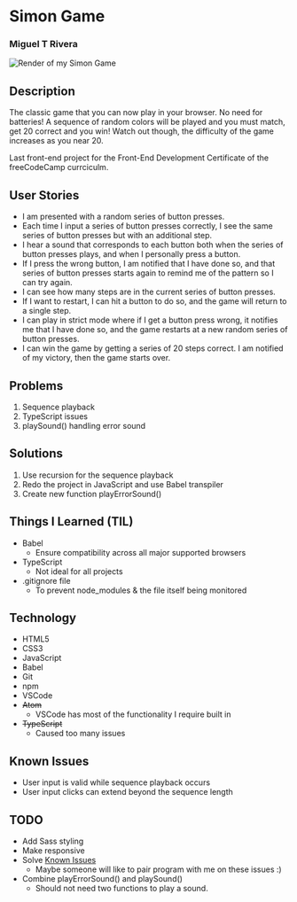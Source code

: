 # Simon Game
### Miguel T Rivera

![Render of my Simon Game](https://i.imgur.com/OmGOElV.png)

## Description
The classic game that you can now play in your browser. No need for batteries! A sequence of random colors will be played and you must match, get 20 correct and you win! Watch out though, the difficulty of the game increases as you near 20. 

Last front-end project for the Front-End Development Certificate of the freeCodeCamp currciculm.

## User Stories

* I am presented with a random series of button presses.
* Each time I input a series of button presses correctly, I see the same series of button presses but with an additional step.
* I hear a sound that corresponds to each button both when the series of button presses plays, and when I personally press a button.
* If I press the wrong button, I am notified that I have done so, and that series of button presses starts again to remind me of the pattern so I can try again.
* I can see how many steps are in the current series of button presses.
* If I want to restart, I can hit a button to do so, and the game will return to a single step.
* I can play in strict mode where if I get a button press wrong, it notifies me that I have done so, and the game restarts at a new random series of button presses.
* I can win the game by getting a series of 20 steps correct. I am notified of my victory, then the game starts over.

## Problems

1. Sequence playback
2. TypeScript issues
3. playSound() handling error sound 

## Solutions

1. Use recursion for the sequence playback
2. Redo the project in JavaScript and use Babel transpiler
3. Create new function playErrorSound()

## Things I Learned (TIL)

* Babel
  * Ensure compatibility across all major supported browsers
* TypeScript
  * Not ideal for all projects 
* .gitignore file
  * To prevent node_modules & the file itself being monitored

## Technology

* HTML5
* CSS3
* JavaScript
* Babel
* Git
* npm
* VSCode
* ~~Atom~~
  * VSCode has most of the functionality I require built in
* ~~TypeScript~~
  * Caused too many issues

## Known Issues

* User input is valid while sequence playback occurs 
* User input clicks can extend beyond the sequence length 

## TODO

* Add Sass styling
* Make responsive
* Solve [Known Issues](#known-issues)
  * Maybe someone will like to pair program with me on these issues :)
* Combine playErrorSound() and playSound()
  * Should not need two functions to play a sound.